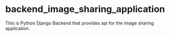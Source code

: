 # backend_image_sharing_application
This is Python Django Backend that provides api for the image sharing application.
